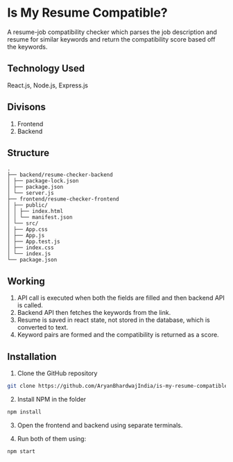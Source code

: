 # Is My Resume Compatible?

A resume-job compatibility checker which parses the job description and resume for similar keywords and return the compatibility score based off the keywords.

## Technology Used

React.js, Node.js, Express.js

## Divisons

1. Frontend
2. Backend

## Structure

```
. 
├── backend/resume-checker-backend 
│ ├── package-lock.json 
│ ├── package.json 
│ └── server.js 
├── frontend/resume-checker-frontend
│ ├── public/ 
│ │ ├── index.html 
│ │ └── manifest.json 
│ └── src/ 
│ ├── App.css 
│ ├── App.js 
│ ├── App.test.js 
│ ├── index.css 
│ └── index.js 
└── package.json
```
## Working

1. API call is executed when both the fields are filled and then backend API is called.
2. Backend API then fetches the keywords from the link.
3. Resume is saved in react state, not stored in the database, which is converted to text.
4. Keyword pairs are formed and the compatibility is returned as a score.

## Installation

1. Clone the GitHub repository
```bash
git clone https://github.com/AryanBhardwajIndia/is-my-resume-compatible
```
2. Install NPM in the folder
```bash
npm install
```
3. Open the frontend and backend using separate terminals.

4. Run both of them using:
```bash
npm start
```